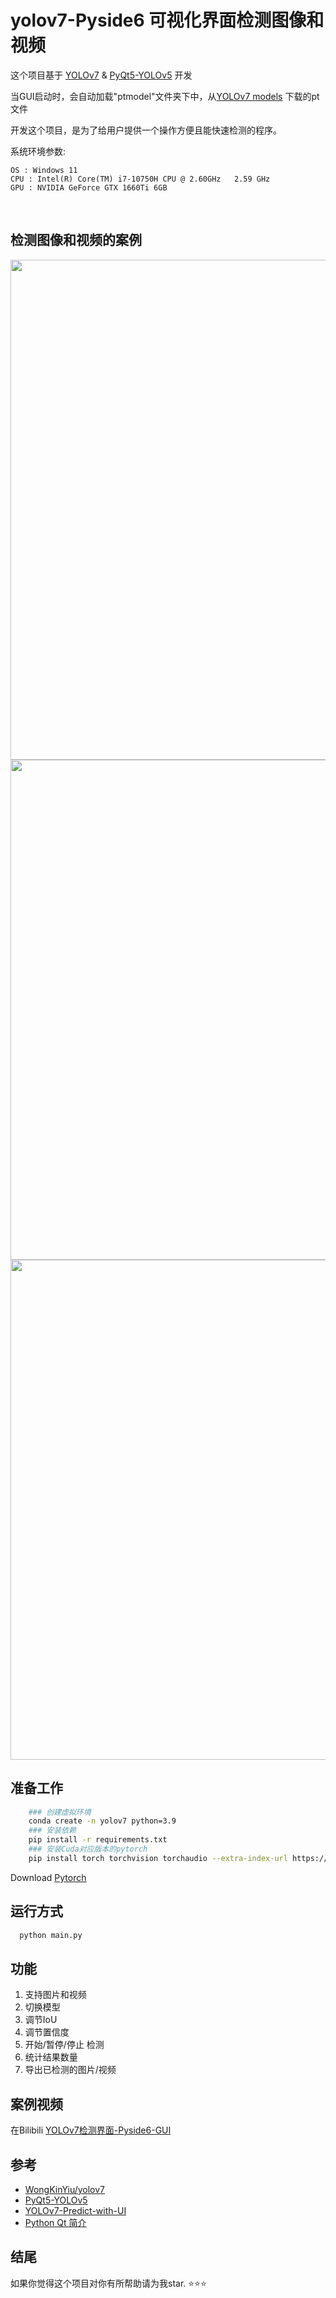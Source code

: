 # yolov7-Pyside6 可视化界面检测图像和视频


这个项目基于 [YOLOv7](https://github.com/WongKinYiu/yolov7) & [PyQt5-YOLOv5](https://github.com/Javacr/PyQt5-YOLOv5) 开发

当GUI启动时，会自动加载"ptmodel"文件夹下中，从[YOLOv7 models](https://github.com/WongKinYiu/yolov7/releases/) 下载的pt文件

开发这个项目，是为了给用户提供一个操作方便且能快速检测的程序。

系统环境参数:

    OS : Windows 11 
    CPU : Intel(R) Core(TM) i7-10750H CPU @ 2.60GHz   2.59 GHz
    GPU : NVIDIA GeForce GTX 1660Ti 6GB


​    
## 检测图像和视频的案例

   <img src="https://user-images.githubusercontent.com/53814462/218943807-1563fe4f-81b6-4148-89c3-71bedf5d2714.png" width="800"/><br/>
   <img src="https://user-images.githubusercontent.com/53814462/218943813-17173906-1ee8-4293-90ab-bf1b11bf47a8.png" width="800"/><br/>
   <img src="https://user-images.githubusercontent.com/53814462/218943823-bc03dadd-af32-43fb-a873-64741d8c9c6d.png" width="800"/><br/>

## 准备工作
```bash
    ### 创建虚拟环境
    conda create -n yolov7 python=3.9  
    ### 安装依赖
    pip install -r requirements.txt
    ### 安装Cuda对应版本的pytorch
    pip install torch torchvision torchaudio --extra-index-url https://download.pytorch.org/whl/cu117
```

Download [Pytorch](https://pytorch.org/get-started/locally/)

## 运行方式

```bash
  python main.py
```

## 功能

1. 支持图片和视频
2. 切换模型
3. 调节IoU
4. 调节置信度
5. 开始/暂停/停止 检测
6. 统计结果数量
8. 导出已检测的图片/视频

## 案例视频
在Bilibili [YOLOv7检测界面-Pyside6-GUI](https://www.bilibili.com/video/BV1oy4y1f7t1/?spm_id_from=333.999.0.0)

## 参考
- [WongKinYiu/yolov7](https://github.com/WongKinYiu/yolov7)
- [PyQt5-YOLOv5](https://github.com/Javacr/PyQt5-YOLOv5)
- [YOLOv7-Predict-with-UI](https://github.com/swiminggay/YOLOv7-Predict-with-UI)
- [Python Qt 简介](https://www.byhy.net/tut/py/gui/qt_01/)

## 结尾
如果你觉得这个项目对你有所帮助请为我star. ⭐⭐⭐
